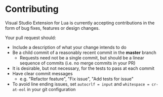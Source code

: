 # Contributing

Visual Studio Extension for Lua is currently accepting contributions in the form of bug fixes, features or design changes.

Your pull request should:

* Include a description of what your change intends to do
* Be a child commit of a reasonably recent commit in the **master** branch
    * Requests need not be a single commit, but should be a linear sequence of commits (i.e. no merge commits in your PR)
* It is desirable, but not necessary, for the tests to pass at each commit
* Have clear commit messages
    * e.g. "Refactor feature", "Fix issue", "Add tests for issue"
* To avoid line ending issues, set `autocrlf = input` and `whitespace = cr-at-eol` in your git configuration
